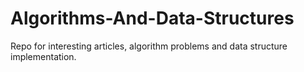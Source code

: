 # Algorithms-And-Data-Structures
Repo for interesting articles, algorithm problems and data structure implementation.
